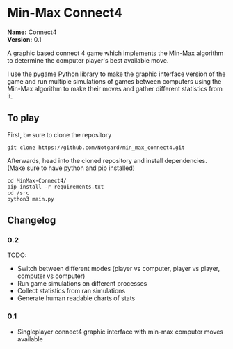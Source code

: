 # Min-Max Connect4 #

**Name:** Connect4  
**Version:** 0.1

A graphic based connect 4 game which implements the Min-Max algorithm to determine the computer player's best available move.

I use the pygame Python library to make the graphic interface version of the game and run multiple simulations of games between computers using the Min-Max algorithm to make their moves and gather different statistics from it.

## To play ##

First, be sure to clone the repository
```
git clone https://github.com/Notgard/min_max_connect4.git
```

Afterwards, head into the cloned repository and install dependencies.
(Make sure to have python and pip installed)
```
cd MinMax-Connect4/
pip install -r requirements.txt
cd /src
python3 main.py
```
## Changelog ##

### 0.2 ###
TODO:
* Switch between different modes (player vs computer, player vs player, computer vs computer)
* Run game simulations on different processes
* Collect statistics from ran simulations
* Generate human readable charts of stats

### 0.1 ###
* Singleplayer connect4 graphic interface with min-max computer moves available
